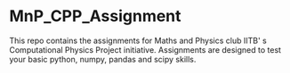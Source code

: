 # MnP_CPP_Assignment
This repo contains the assignments for Maths and Physics club IITB' s Computational Physics Project initiative. Assignments are designed to test your basic python, numpy, pandas and scipy skills. 
